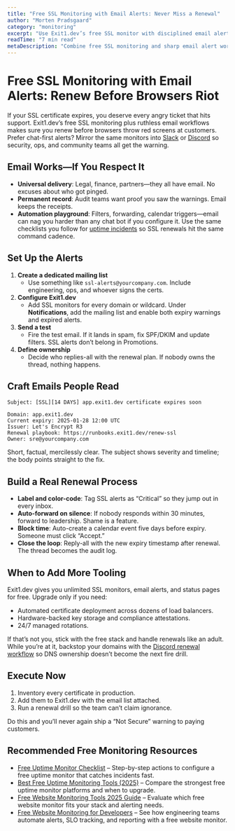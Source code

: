 ```yaml
---
title: "Free SSL Monitoring with Email Alerts: Never Miss a Renewal"
author: "Morten Pradsgaard"
category: "monitoring"
excerpt: "Use Exit1.dev’s free SSL monitor with disciplined email alerts to renew certificates before customers see warnings."
readTime: "7 min read"
metaDescription: "Combine free SSL monitoring and sharp email alert workflows to prevent certificate expirations and keep trust intact."
---
```


# Free SSL Monitoring with Email Alerts: Renew Before Browsers Riot

If your SSL certificate expires, you deserve every angry ticket that hits support. Exit1.dev’s free SSL monitoring plus ruthless email workflows makes sure you renew before browsers throw red screens at customers. Prefer chat-first alerts? Mirror the same monitors into [Slack](/blog/free-ssl-monitoring-slack-alerts) or [Discord](/blog/free-ssl-monitoring-discord-alerts) so security, ops, and community teams all get the warning.

## Email Works—If You Respect It

- **Universal delivery**: Legal, finance, partners—they all have email. No excuses about who got pinged.
- **Permanent record**: Audit teams want proof you saw the warnings. Email keeps the receipts.
- **Automation playground**: Filters, forwarding, calendar triggers—email can nag you harder than any chat bot if you configure it. Use the same checklists you follow for [uptime incidents](/blog/free-uptime-monitor-checklist) so SSL renewals hit the same command cadence.

## Set Up the Alerts

1. **Create a dedicated mailing list**
   - Use something like `ssl-alerts@yourcompany.com`. Include engineering, ops, and whoever signs the certs.
2. **Configure Exit1.dev**
   - Add SSL monitors for every domain or wildcard. Under **Notifications**, add the mailing list and enable both expiry warnings and expired alerts.
3. **Send a test**
   - Fire the test email. If it lands in spam, fix SPF/DKIM and update filters. SSL alerts don’t belong in Promotions.
4. **Define ownership**
   - Decide who replies-all with the renewal plan. If nobody owns the thread, nothing happens.

## Craft Emails People Read

```
Subject: [SSL][14 DAYS] app.exit1.dev certificate expires soon

Domain: app.exit1.dev
Current expiry: 2025-01-28 12:00 UTC
Issuer: Let's Encrypt R3
Renewal playbook: https://runbooks.exit1.dev/renew-ssl
Owner: sre@yourcompany.com
```

Short, factual, mercilessly clear. The subject shows severity and timeline; the body points straight to the fix.

## Build a Real Renewal Process

- **Label and color-code**: Tag SSL alerts as “Critical” so they jump out in every inbox.
- **Auto-forward on silence**: If nobody responds within 30 minutes, forward to leadership. Shame is a feature.
- **Block time**: Auto-create a calendar event five days before expiry. Someone must click “Accept.”
- **Close the loop**: Reply-all with the new expiry timestamp after renewal. The thread becomes the audit log.

## When to Add More Tooling

Exit1.dev gives you unlimited SSL monitors, email alerts, and status pages for free. Upgrade only if you need:

- Automated certificate deployment across dozens of load balancers.
- Hardware-backed key storage and compliance attestations.
- 24/7 managed rotations.

If that’s not you, stick with the free stack and handle renewals like an adult. While you’re at it, backstop your domains with the [Discord renewal workflow](/blog/free-domain-monitoring-discord-alerts) so DNS ownership doesn’t become the next fire drill.

## Execute Now

1. Inventory every certificate in production.
2. Add them to Exit1.dev with the email list attached.
3. Run a renewal drill so the team can’t claim ignorance.

Do this and you’ll never again ship a “Not Secure” warning to paying customers.


## Recommended Free Monitoring Resources

- [Free Uptime Monitor Checklist](/blog/free-uptime-monitor-checklist) – Step-by-step actions to configure a free uptime monitor that catches incidents fast.
- [Best Free Uptime Monitoring Tools (2025)](/blog/best-free-uptime-monitoring-tools) – Compare the strongest free uptime monitor platforms and when to upgrade.
- [Free Website Monitoring Tools 2025 Guide](/blog/free-website-monitoring-tools-2025) – Evaluate which free website monitor fits your stack and alerting needs.
- [Free Website Monitoring for Developers](/blog/free-website-monitoring-for-developers) – See how engineering teams automate alerts, SLO tracking, and reporting with a free website monitor.


